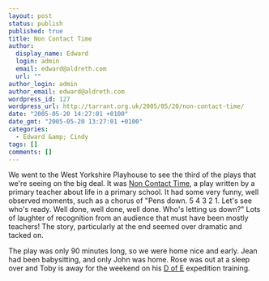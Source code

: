 ```yaml
---
layout: post
status: publish
published: true
title: Non Contact Time
author:
  display_name: Edward
  login: admin
  email: edward@aldreth.com
  url: ""
author_login: admin
author_email: edward@aldreth.com
wordpress_id: 127
wordpress_url: http://tarrant.org.uk/2005/05/20/non-contact-time/
date: "2005-05-20 14:27:01 +0100"
date_gmt: "2005-05-20 13:27:01 +0100"
categories:
  - Edward &amp; Cindy
tags: []
comments: []
---
```


<p>We went to the West Yorkshire Playhouse to see the third of the plays that we're seeing on the big deal.  It was <a href="https://www.wyplayhouse.com/events/event_details.asp?event_ID=441">Non Contact Time</a>, a play written by a primary teacher about life in a primary school.  It had some very funny, well observed moments, such as a chorus of "Pens down. 5 4 3 2 1. Let's see who's ready. Well done, well done, well done.  Who's letting us down?"  Lots of laughter of recognition from an audience that must have been mostly teachers!  The story, particularly at the end seemed over dramatic and tacked on.</p>
<p>The play was only 90 minutes long, so we were home nice and early.  Jean had been babysitting, and only John was home.  Rose was out at a sleep over and Toby is away for the weekend on his <a href="https://www.theaward.org/">D of E</a> expedition training.</p>
